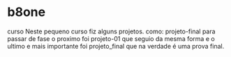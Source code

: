 # b8one
 curso
Neste pequeno curso fiz alguns projetos. como: projeto-final para passar de fase o proximo foi projeto-01 que seguio da mesma forma e o ultimo e mais importante foi projeto_final que na verdade é uma prova final.

